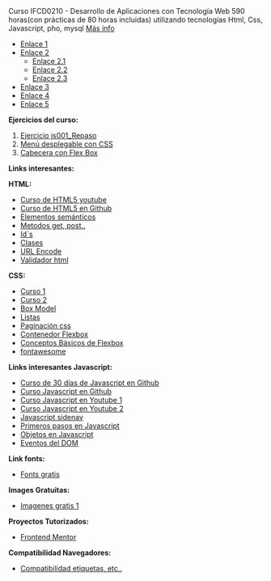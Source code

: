 <!DOCTYPE html>
<html lang="es-ES">
<head>
    <meta charset="UTF-8">
    <meta http-equiv="X-UA-Compatible" content="IE=edge">
    <meta name="viewport" content="width=device-width, initial-scale=1.0">
    <link rel="stylesheet" href="./MF0491_3/UF1842/Otros/MenuConCSS/css2.css">
    <title>Menú</title>
</head>
<body>
Curso IFCD0210 - Desarrollo de Aplicaciones con Tecnología Web
590 horas(con prácticas de 80 horas incluidas) utilizando tecnologías Html, Css, Javascript, pho, mysql <a href=" https://sede.sepe.gob.es/especialidadesformativas/RXBuscadorEFRED/DetalleEspecialidadFormativa.do?codEspecialidad=IFCD0210" target="_blank">Más info </a>

<nav id="menu">
    <ul>
        <li><a href="#">Enlace 1</a></li>
        <li><a href="#">Enlace 2</a>
        <ul>
            <li><a href="#">Enlace 2.1</a></li>
            <li><a href="#">Enlace 2.2</a></li>
            <li><a href="#">Enlace 2.3</a></li>
        </ul>
        </li>
        <li><a href="#">Enlace 3</a></li>
        <li><a href="#">Enlace 4</a></li>
        <li><a href="#">Enlace 5</a></li>
    </ul>
    </nav>

<b>Ejercicios del curso:</b>
<ol>
    <li><a href="./MF0491_3/UF1842/Programas/js001_Repaso.html" target="_blank">Ejercicio js001_Repaso</a></li>
    <li><a href="./MF0491_3/UF1842/Otros/MenuConCSS/menu.html" target="_blank">Menú desplegable con CSS</a></li>
    <li><a href="./MF0491_3/UF1842/Otros/flexbox2/index.html" target="_blank">Cabecera con Flex Box</a></li>        
</ol>

<b>Links interesantes:</b>

<b>HTML:</b>
<ul>
    <li><a href="https://www.youtube.com/watch?v=kN1XP-Bef7w" target="_blank">Curso de HTML5 youtube</a></li>
    <li><a href="https://github.com/Asabeneh/30-Days-Of-HTML" target="_blank">Curso de HTML5 en Github</a></li>
    <li><a href="https://www.w3schools.com/html/html5_semantic_elements.asp" target="_blank"> Elementos semánticos</a></li>
    <li><a href="https://www.w3schools.com/tags/ref_httpmethods.asp" target="_blank"> Metodos get, post..</a></li>
    <li><a href="https://www.w3schools.com/html/html_id.asp" target="_blank"> Id´s</a></li>
    <li><a href="https://www.w3schools.com/html/html_classes.asp" target="_blank"> Clases </a></li>
    <li><a href="https://www.w3schools.com/html/html_urlencode.asp" target="_blank"> URL Encode</a></li>
    <li><a href="https://validator.w3.org/" target="_blank"> Validador html</a></li>
</ul>

<b>CSS:</b>
<ul>
    <li><a href="https://www.youtube.com/watch?v=OWKXEJN67FE" target="_blank"> Curso 1</a> </li>
    <li><a href="https://www.youtube.com/watch?v=-k-w8JpTNwA&list=PLROIqh_5RZeDbvISffzihyxzqJBt_z3-Z" target="_blank"> Curso 2</a></li>
    <li><a href="https://www.w3schools.com/css/css_boxmodel.asp" target="_blank"> Box Model</a></li>
    <li><a href="https://www.mclibre.org/consultar/htmlcss/html/html-entidades-nombres-lista.html" target="_blank"> Listas</a></li>
    <li><a href="https://www.w3schools.com/css/css3_pagination.asp" target="_blank"> Paginación css</a></li>
    <li><a href="https://www.w3schools.com/css/css3_flexbox_container.asp" target="_blank"> Contenedor Flexbox</a></li>
    <li><a href="https://developer.mozilla.org/es/docs/Web/CSS/CSS_Flexible_Box_Layout/Basic_Concepts_of_Flexbox" target="_blank"> Conceptos Básicos de Flexbox</a></li>
    <li><a href="https://fontawesome.com/" target="_blank"> fontawesome</a></li>
</ul>

<b>Links interesantes Javascript:</b>
<ul>
    <li><a href="https://github.com/Asabeneh/30-Days-Of-JavaScript" target="_blank"> Curso de 30 días de Javascript en Github</a></li>
    <li><a href="https://github.com/jonasschmedtmann/complete-javascript-course" target="_blank"> Curso Javascript en Github</a></li>    
    <li><a href="https://www.youtube.com/playlist?list=PLPl81lqbj-4I2ZOzryjPKxfhK3BzTlaJ7" target="_blank"> Curso Javascript en Youtube 1</a></li>
    <li><a href="https://www.youtube.com/watch?v=OqfhPpJeJ-c&list=PLROIqh_5RZeAQNwyRBAENdRgphQwWXdEk" target="_blank"> Curso Javascript en Youtube 2</a></li>        
    <li><a href="https://www.w3schools.com/howto/howto_js_sidenav.asp" target="_blank"> Javascript sidenav</a></li>
    <li><a href="https://developer.mozilla.org/en-US/docs/Learn/JavaScript/First_steps/What_is_JavaScript" target="_blank"> Primeros pasos en Javascript</a></li>
    <li><a href="https://developer.mozilla.org/es/docs/Learn/JavaScript/Objects/Object-oriented_JS" target="_blank"> Objetos en Javascript</a></li>
    <li><a href="https://www.w3schools.com/jsref/dom_obj_event.asp" target="_blank"> Eventos del DOM</a></li>
</ul>

<b>Link fonts:</b>
<ul>
    <li><a href="https://fonts.google.com/" target="_blank"> Fonts gratis</a></li>
</ul>

<b>Images Gratuitas:</b>
<ul>
    <li><a href="https://www.pexels.com/es-es/" target="_blank"> Imagenes gratis 1</a></li>
</ul>


<b>Proyectos Tutorizados:</b>
<ul>
    <li><a href="https://www.frontendmentor.io/solutions" target="_blank">Frontend Mentor</a></li>
</ul>

<b>Compatibilidad Navegadores:</b>
<ul>
    <li><a href="https://caniuse.com/?search=grid" target="_blank">Compatibilidad etiquetas, etc..</a></li>
</ul>





</body>
</html>